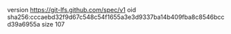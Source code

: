 version https://git-lfs.github.com/spec/v1
oid sha256:cccaebd32f9d67c548c54f1655a3e3d9337ba14b409fba8c8546bccd39a6955a
size 107
